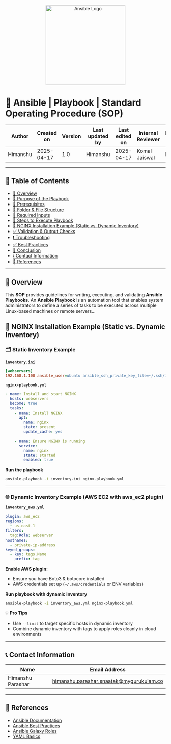 
<p align="center">
  <img src="https://upload.wikimedia.org/wikipedia/commons/2/24/Ansible_logo.svg" alt="Ansible Logo" width="250"/>
</p>

# 🤖 Ansible | Playbook | Standard Operating Procedure (SOP)

| Author       | Created on | Version | Last updated by | Last edited on | Internal Reviewer | Reviewer L0 | Reviewer L1 | Reviewer L2 |
|--------------|------------|---------|------------------|----------------|-------------------|-------------|-------------|-------------|
| Himanshu     | 2025-04-17 | 1.0     | Himanshu         | 2025-04-17     | Komal Jaiswal     | Imran       | Shashi      | Mahesh Kumar |

---

## 📖 Table of Contents
- [📌 Overview](#-overview)
- [🎯 Purpose of the Playbook](#-purpose-of-the-playbook)
- [🔧 Prerequisites](#-prerequisites)
- [📂 Folder & File Structure](#-folder--file-structure)
- [📝 Required Inputs](#-required-inputs)
- [🚀 Steps to Execute Playbook](#-steps-to-execute-playbook)
- [🔧 NGINX Installation Example (Static vs. Dynamic Inventory)](#-nginx-installation-example-static-vs-dynamic-inventory)
- [✅ Validation & Output Checks](#-validation--output-checks)
- [❗ Troubleshooting](#-troubleshooting)
- [✅ Best Practices](#-best-practices)
- [🧾 Conclusion](#-conclusion)
- [📞 Contact Information](#-contact-information)
- [🔗 References](#-references)

---

## 📌 Overview

This **SOP** provides guidelines for writing, executing, and validating **Ansible Playbooks**. An **Ansible Playbook** is an automation tool that enables system administrators to define a series of tasks to be executed across multiple Linux-based machines or remote servers...

## 🔧 NGINX Installation Example (Static vs. Dynamic Inventory)

### 🗂️ Static Inventory Example

**`inventory.ini`**
```ini
[webservers]
192.168.1.100 ansible_user=ubuntu ansible_ssh_private_key_file=~/.ssh/id_rsa
```

**`nginx-playbook.yml`**
```yaml
- name: Install and start NGINX
  hosts: webservers
  become: true
  tasks:
    - name: Install NGINX
      apt:
        name: nginx
        state: present
        update_cache: yes

    - name: Ensure NGINX is running
      service:
        name: nginx
        state: started
        enabled: true
```

**Run the playbook**
```bash
ansible-playbook -i inventory.ini nginx-playbook.yml
```

---

### 🌐 Dynamic Inventory Example (AWS EC2 with aws_ec2 plugin)

**`inventory_aws.yml`**
```yaml
plugin: aws_ec2
regions:
  - us-east-1
filters:
  tag:Role: webserver
hostnames:
  - private-ip-address
keyed_groups:
  - key: tags.Name
    prefix: tag
```

**Enable AWS plugin:**
- Ensure you have Boto3 & botocore installed
- AWS credentials set up (`~/.aws/credentials` or ENV variables)

**Run playbook with dynamic inventory**
```bash
ansible-playbook -i inventory_aws.yml nginx-playbook.yml
```

💡 **Pro Tips**
- Use `--limit` to target specific hosts in dynamic inventory
- Combine dynamic inventory with tags to apply roles cleanly in cloud environments

---

## 📞 Contact Information

| Name               | Email Address                                  |
|--------------------|------------------------------------------------|
| Himanshu Parashar  | himanshu.parashar.snaatak@mygurukulam.co      |

---

## 🔗 References

- [Ansible Documentation](https://docs.ansible.com/)
- [Ansible Best Practices](https://docs.ansible.com/ansible/latest/user_guide/playbooks_best_practices.html)
- [Ansible Galaxy Roles](https://galaxy.ansible.com/)
- [YAML Basics](https://yaml.org/)
